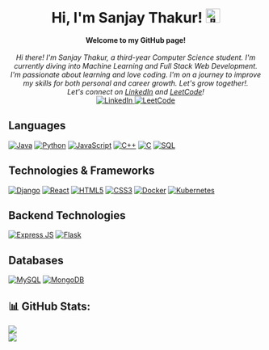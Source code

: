 <h1 align="center">Hi, I'm Sanjay Thakur! <img src="https://github-production-user-asset-6210df.s3.amazonaws.com/24524555/238178097-766d336d-b87d-44ba-807c-c51de2bc6b4d.gif" width="28px" alt="👋"></h1>

<p align="center">
    <b>Welcome to my GitHub page!</b><br><br>
    <i>
       Hi there! I'm Sanjay Thakur, a third-year Computer Science student. I'm currently diving into Machine Learning and Full Stack Web Development. I'm passionate about learning and love coding. I'm on a journey to improve my skills for both personal and career growth. Let's grow together!.<br>
        Let's connect on <a href="https://www.linkedin.com/in/sanjay-thakur-b22b19255/">LinkedIn</a> and <a href="https://leetcode.com/sanjay1e7/">LeetCode</a>!
    </i><br>
    <a href="https://www.linkedin.com/in/sanjay-thakur-b22b19255/">
        <img src="https://img.shields.io/badge/LinkedIn-black?style=flat-square&logo=linkedin" alt="LinkedIn">
    </a>
    <a href="https://leetcode.com/sanjay1e7/">
        <img src="https://img.shields.io/badge/LeetCode-black?style=flat-square&logo=LeetCode" alt="LeetCode">
    </a>
</p>

## Languages
[![Java](https://img.shields.io/badge/java-black?style=for-the-badge&logo=openjdk)](https://github.com/sanjay-1458)
[![Python](https://img.shields.io/badge/python-black?style=for-the-badge&logo=python)](https://github.com/sanjay-1458)
[![JavaScript](https://img.shields.io/badge/javascript-black?style=for-the-badge&logo=javascript)](https://github.com/sanjay-1458)
[![C++](https://img.shields.io/badge/c++-black?style=for-the-badge&logo=cplusplus)](https://github.com/sanjay-1458)
[![C](https://img.shields.io/badge/c-black?style=for-the-badge&logo=c)](https://github.com/sanjay-1458)
[![SQL](https://img.shields.io/badge/sql-black?style=for-the-badge&logo=mysql)](https://github.com/sanjay-1458)

## Technologies & Frameworks
[![Django](https://img.shields.io/badge/django-black?style=for-the-badge&logo=django)](https://github.com/sanjay-1458)
[![React](https://img.shields.io/badge/react-black?style=for-the-badge&logo=react)](https://github.com/sanjay-1458)
[![HTML5](https://img.shields.io/badge/html5-black?style=for-the-badge&logo=html5)](https://github.com/sanjay-1458)
[![CSS3](https://img.shields.io/badge/css3-black?style=for-the-badge&logo=css3)](https://github.com/sanjay-1458)
[![Docker](https://img.shields.io/badge/docker-black?style=for-the-badge&logo=Docker)](https://github.com/sanjay-1458)
[![Kubernetes](https://img.shields.io/badge/kubernetes-black?style=for-the-badge&logo=Kubernetes)](https://github.com/sanjay-1458)

## Backend Technologies
[![Express JS](https://img.shields.io/badge/express_JS-black?style=for-the-badge&logo=express&logoColor=white)](https://github.com/sanjay-1458)
[![Flask](https://img.shields.io/badge/flask-black?style=for-the-badge&logo=flask)](https://github.com/sanjay-1458)

## Databases
[![MySQL](https://img.shields.io/badge/mysql-black?style=for-the-badge&logo=mariadb)](https://github.com/sanjay-1458)
[![MongoDB](https://img.shields.io/badge/mongodb-black?style=for-the-badge&logo=mongodb)](https://github.com/sanjay-1458)

## 📊 GitHub Stats:
![](https://github-readme-streak-stats.herokuapp.com/?user=sanjay-1458&theme=radical&hide_border=true)<br/>
![](https://github-readme-stats.vercel.app/api/top-langs/?username=sanjay-1458&theme=radical&hide_border=true&include_all_commits=true&count_private=true&layout=compact)
